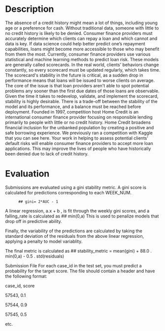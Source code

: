 # Description
The absence of a credit history might mean a lot of things, including young age or a preference for cash. Without traditional data, someone with little to no credit history is likely to be denied. Consumer finance providers must accurately determine which clients can repay a loan and which cannot and data is key. If data science could help better predict one’s repayment capabilities, loans might become more accessible to those who may benefit from them the most.
Currently, consumer finance providers use various statistical and machine learning methods to predict loan risk. These models are generally called scorecards. In the real world, clients' behaviors change constantly, so every scorecard must be updated regularly, which takes time. The scorecard's stability in the future is critical, as a sudden drop in performance means that loans will be issued to worse clients on average. The core of the issue is that loan providers aren't able to spot potential problems any sooner than the first due dates of those loans are observable. Given the time it takes to redevelop, validate, and implement the scorecard, stability is highly desirable. There is a trade-off between the stability of the model and its performance, and a balance must be reached before deployment.
Founded in 1997, competition host Home Credit is an international consumer finance provider focusing on responsible lending primarily to people with little or no credit history. Home Credit broadens financial inclusion for the unbanked population by creating a positive and safe borrowing experience. We previously ran a competition with Kaggle that you can see here.
Your work in helping to assess potential clients' default risks will enable consumer finance providers to accept more loan applications. This may improve the lives of people who have historically been denied due to lack of credit history.

# Evaluation
Submissions are evaluated using a gini stability metric. A gini score is calculated for predictions corresponding to each WEEK_NUM.

          ## gini= 2*AUC - 1

A linear regression, a.x + b , is fit through the weekly gini scores, and a falling_rate is calculated as 
          ## min(0,a)
This is used to penalize models that drop off in predictive ability.

Finally, the variability of the predictions are calculated by taking the standard deviation of the residuals from the above linear regression, applying a penalty to model variablity.

The final metric is calculated as
          ## stability_metric = mean(gini) + 88.0 . min(0,a) - 0.5 . std(residuals)

Submission File
For each case_id in the test set, you must predict a probability for the target score. The file should contain a header and have the following format:

case_id, score

57543, 0.1

57544, 0.9

57545, 0.5

etc.
